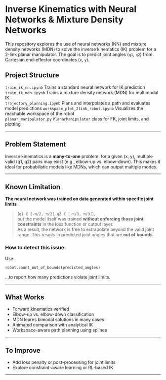 # Inverse Kinematics with Neural Networks & Mixture Density Networks

This repository explores the use of neural networks (NN) and mixture density networks (MDN) to solve the inverse kinematics (IK) problem for a 2-link planar manipulator. The goal is to predict joint angles (`q1`, `q2`) from Cartesian end-effector coordinates (`x`, `y`).

## Project Structure

`train_ik_nn.ipynb`                     Trains a standard neural network for IK prediction           
`train_ik_mdn.ipynb`                    Trains a mixture density network (MDN) for multimodal IK     
`trajectory_planning.ipynb`             Plans and interpolates a path and evaluates model predictions
`workspace_plot_2link_robot.ipynb`      Visualizes the reachable workspace of the robot             
`planar_manipulator.py`                 `PlanarManipulator` class for FK, joint limits, and plotting 

---

## Problem Statement

Inverse kinematics is a **many-to-one** problem: for a given (x, y), multiple valid (q1, q2) pairs may exist (e.g., elbow-up vs. elbow-down). This makes it ideal for probabilistic models like MDNs, which can output multiple modes.

---

## Known Limitation 

**The neural network was trained on data generated within specific joint limits**  
> (`q1 ∈ [-π/2, π/2]`, `q2 ∈ [-π/3, π/3]`),  
> but the model itself was trained **without enforcing those joint constraints** in the loss function or output layer.  
> As a result, the network is free to extrapolate beyond the valid joint range.
> This results in predicted joint angles that are **out of bounds**

### How to detect this issue:
Use:
```python
robot.count_out_of_bounds(predicted_angles)
```
...to report how many predictions violate joint limits.

---

## What Works

- Forward kinematics verified  
- Elbow-up vs. elbow-down classification  
- MDN learns bimodal solutions in many cases 
- Animated comparison with analytical IK   
- Workspace-aware path planning using splines  

---

## To Improve

- Add loss penalty or post-processing for joint limits
- Explore constraint-aware learning or RL-based IK

---

